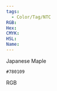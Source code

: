 ```yaml
---
tags:
  - Color/Tag/NTC
RGB:
Hex:
CMYK:
HSL:
Name:
---
```

Japanese Maple
```palette
#780109
```
RGB
